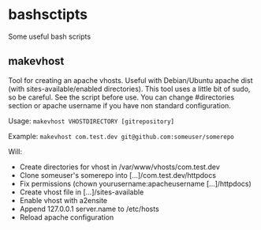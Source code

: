 bashsctipts
===========

Some useful bash scripts

makevhost
---------
Tool for creating an apache vhosts. Useful with Debian/Ubuntu apache dist (with sites-available/enabled directories). This tool uses a little bit of sudo, so be careful. See the script before use. You can change #directories section or apache username if you have non standard configuration.

Usage:
`makevhost VHOSTDIRECTORY [gitrepository]`

Example:
`makevhost com.test.dev git@github.com:someuser/somerepo`

Will:
* Create directories for vhost in /var/www/vhosts/com.test.dev
* Clone someuser's somerepo into [...]/com.test.dev/httpdocs
* Fix permissions (chown yourusername:apacheusername [...]/httpdocs)
* Create vhost file in [...]/sites-available
* Enable vhost with a2ensite
* Append 127.0.0.1 server.name to /etc/hosts
* Reload apache configuration

